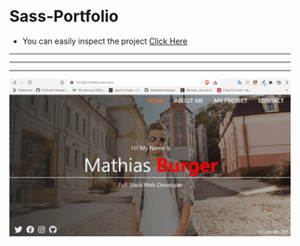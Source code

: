 # Sass-Portfolio
* You can easily inspect the project [Click Here](https://m-burak-yilmazer.github.io/Sass-Portfolio)
----
-----
------
![gif](https://github.com/M-Burak-Yilmazer/Sass-Portfolio/blob/master/Sass-project-min.gif)
